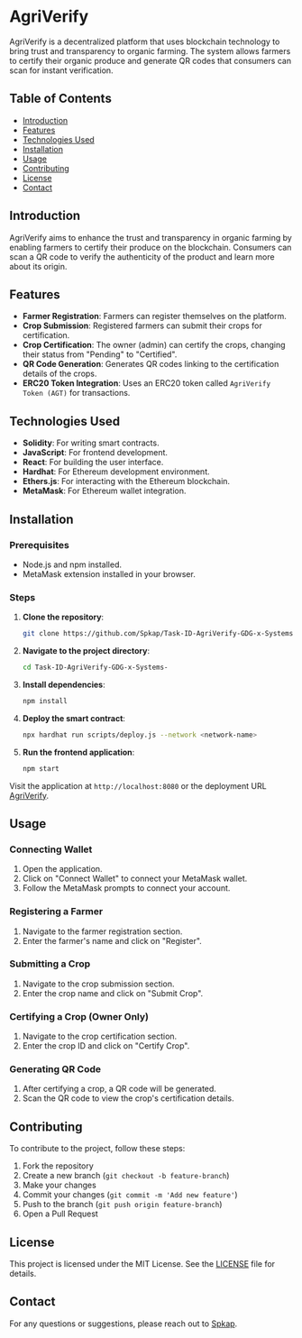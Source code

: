 # AgriVerify

AgriVerify is a decentralized platform that uses blockchain technology to bring trust and transparency to organic farming. The system allows farmers to certify their organic produce and generate QR codes that consumers can scan for instant verification.

## Table of Contents
- [Introduction](#introduction)
- [Features](#features)
- [Technologies Used](#technologies-used)
- [Installation](#installation)
- [Usage](#usage)
- [Contributing](#contributing)
- [License](#license)
- [Contact](#contact)

## Introduction
AgriVerify aims to enhance the trust and transparency in organic farming by enabling farmers to certify their produce on the blockchain. Consumers can scan a QR code to verify the authenticity of the product and learn more about its origin.

## Features
- **Farmer Registration**: Farmers can register themselves on the platform.
- **Crop Submission**: Registered farmers can submit their crops for certification.
- **Crop Certification**: The owner (admin) can certify the crops, changing their status from "Pending" to "Certified".
- **QR Code Generation**: Generates QR codes linking to the certification details of the crops.
- **ERC20 Token Integration**: Uses an ERC20 token called `AgriVerify Token (AGT)` for transactions.

## Technologies Used
- **Solidity**: For writing smart contracts.
- **JavaScript**: For frontend development.
- **React**: For building the user interface.
- **Hardhat**: For Ethereum development environment.
- **Ethers.js**: For interacting with the Ethereum blockchain.
- **MetaMask**: For Ethereum wallet integration.

## Installation

### Prerequisites
- Node.js and npm installed.
- MetaMask extension installed in your browser.

### Steps
1. **Clone the repository**:
   ```bash
   git clone https://github.com/Spkap/Task-ID-AgriVerify-GDG-x-Systems-.git
   ```

2. **Navigate to the project directory**:
   ```bash
   cd Task-ID-AgriVerify-GDG-x-Systems-
   ```

3. **Install dependencies**:
   ```bash
   npm install
   ```

4. **Deploy the smart contract**:
   ```bash
   npx hardhat run scripts/deploy.js --network <network-name>
   ```

5. **Run the frontend application**:
   ```bash
   npm start
   ```

Visit the application at `http://localhost:8080` or the deployment URL [AgriVerify](https://agriverify.vercel.app).

## Usage

### Connecting Wallet
1. Open the application.
2. Click on "Connect Wallet" to connect your MetaMask wallet.
3. Follow the MetaMask prompts to connect your account.

### Registering a Farmer
1. Navigate to the farmer registration section.
2. Enter the farmer's name and click on "Register".

### Submitting a Crop
1. Navigate to the crop submission section.
2. Enter the crop name and click on "Submit Crop".

### Certifying a Crop (Owner Only)
1. Navigate to the crop certification section.
2. Enter the crop ID and click on "Certify Crop".

### Generating QR Code
1. After certifying a crop, a QR code will be generated.
2. Scan the QR code to view the crop's certification details.

## Contributing

To contribute to the project, follow these steps:

1. Fork the repository
2. Create a new branch (`git checkout -b feature-branch`)
3. Make your changes
4. Commit your changes (`git commit -m 'Add new feature'`)
5. Push to the branch (`git push origin feature-branch`)
6. Open a Pull Request

## License

This project is licensed under the MIT License. See the [LICENSE](https://github.com/Spkap/Task-ID-AgriVerify-GDG-x-Systems-/blob/main/LICENSE) file for details.

## Contact

For any questions or suggestions, please reach out to [Spkap](https://github.com/Spkap).
